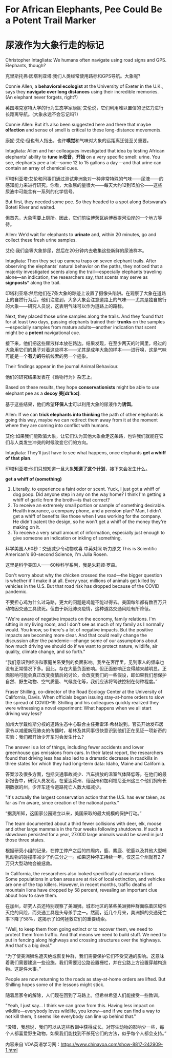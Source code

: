 For African Elephants, Pee Could Be a Potent Trail Marker
=
尿液作为大象行走的标记
=
Christopher Intagliata: We humans often navigate using road signs and GPS. Elephants, though?

克里斯托弗·因塔利亚塔:我们人类经常使用路标和GPS导航。大象呢?

Connie Allen, a **behavioral ecologist** at the University of Exeter in the U.K., says they **navigate over long distances** using their incredible memories. (An elephant never forgets, right?)

英国埃克塞特大学的行为生态学家康妮·艾伦说，它们利用难以置信的记忆力进行长距离导航。(大象永远不会忘记吗?)

Connie Allen: But it’s also been suggested here and there that maybe **olfaction** and sense of smell is critical to these long-distance movements.

康妮·艾伦:但也有人指出，也许**嗅觉**和气味对大象的远距离迁徙至关重要。

Intagliata: Allen and her colleagues investigated that idea by testing African elephants’ ability to **tune in收音，开始** on a very specific smell: urine. You see, elephants pee a lot—some 12 to 15 gallons a day --and that urine can contain an array of chemical cues.

印塔利亚塔:艾伦和同事们通过测试非洲象对一种非常特殊的气味——尿液——的感知能力来进行研究。你看，大象尿的量很大——每天大约12到15加仑——这些尿液中可能含有一系列的化学信号。

But first, they needed some pee. So they headed to a spot along Botswana’s Boteti River and waited.

但首先，大象需要上厕所。因此，它们前往博茨瓦纳博泰提河沿岸的一个地方等待。

Allen: We’d wait for elephants to **urinate** and, within 20 minutes, go and collect these fresh urine samples.

艾伦:我们会等大象排尿，然后在20分钟内去收集这些新鲜的尿液样本。

Intagliata: Then they set up camera traps on seven elephant trails. After observing the elephants’ natural behavior on the paths, they noticed that a majority investigated scents along the trail—especially elephants traveling alone—an indication, the researchers say, that scents may serve as **signposts*** along the trail.

印塔利亚塔:然后他们在7条大象的踪迹上设置了摄像头陷阱。在观察了大象在道路上的自然行为后，他们注意到，大多大象会注意道路上的气味——尤其是独自旅行的大象——研究人员说，这表明气味可以作为道路上的路标。

Next, they placed those urine samples along the trails. And they found that for at least two days, passing elephants trained their **trunks** on the samples—especially samples from mature adults—another indication that scent might be a **potent** navigational cue.

接下来，他们把这些尿液样本放在路边。结果发现，在至少两天的时间里，经过的大象用它们的鼻子对着这些样本——尤其是成年大象的样本——进行嗅，这是气味可能是一个**有力的**导航线索的另一个迹象。

Their findings appear in the journal Animal Behaviour.

他们的研究结果发表在《动物行为》杂志上。

Based on these results, they hope **conservationists** might be able to use elephant pee as a **decoy 美[dɪ'kɔɪ]**.

基于这些结果，他们希望**环保人士**可以利用大象的尿液作为**诱饵**。

Allen: If we can **trick elephants into thinking** the path of other elephants is going this way, maybe we can redirect them away from it at the moment where they are coming into conflict with humans.

艾伦:如果我们能欺骗大象，让它们认为其他大象会走这条路，也许我们就能在它们与人类发生冲突的时候改变它们的方向。

Intagliata: They’ll just have to see what happens, once elephants **get a whiff of that plan**.

印塔利亚塔:他们只想知道一旦大象**知道了这个计划**，接下来会发生什么。

**get a whiff of (something)**
1. Literally, to experience a faint odor or scent.
Yuck, I just got a whiff of dog poop. Did anyone step in any on the way home?
I think I'm getting a whiff of garlic from the broth—is that correct?
2. To receive an extremely small portion or sample of something desirable.
Health insurance, a company phone, and a pension plan? Man, I didn't get a whiff of benefits like those when I was working for the company.
He didn't patent the design, so he won't get a whiff of the money they're making on it.
3. To receive a very small amount of information, especially just enough to give someone an indication or inkling of something.

科学美国人60秒：交通减少令动物欢喜
中英对照 听力原文
This is Scientific American's 60-second Science, I'm Julia Rosen.

这里是科学美国人——60秒科学系列，我是朱莉娅·罗森。

Don't worry about why the chicken crossed the road—the bigger question is whether it'll m﻿ake it at all. Every year, millions of animals get killed by vehicles in the U.S. But that road risk has dropped because of the COVID pandemic.

不要担心鸡为什么过马路，更大的问题是鸡能不能过得去。美国每年都有数百万只动物因交通工具致死。但由于新冠肺炎疫情，这种道路交通风险有所降低。

"We're aware of negative impacts on the economy, family relations. I'm sitting in my living room, and I don't see as much of my family as I normally would. You know, so there's a lot of negative impacts. But the positive impacts are becoming more clear. And that could really change the discussion after the pandemic—change some of our assumptions about how much driving we should do if we want to protect nature, wildlife, air quality, climate change, and so forth."

“我们意识到经济和家庭关系受到的负面影响。我坐在客厅里，见到家人的频率也没有正常情况下多。因此，存在大量负面影响。但正面影响正变得越来越明显。正面影响可能会真正改变疫情后的讨论，会改变我们的一些假设，即如果我们想保护自然、野生动物、空气质量、气候变化等，我们应该将驾驶控制在何种程度。”

Fraser Shilling, co-director of the Road Ecology Center at the University of California, Davis. When officials began issuing stay-at-home orders to slow the spread of COVID-19. Shilling and his colleagues quickly realized they were witnessing a novel experiment: What happens when we all start driving way less?

加州大学戴维斯分校的道路生态中心联合主任弗雷泽·希林说到。官员开始发布居家令以减缓新冠肺炎的传播时，希林及其同事很快意识到他们正在见证一项新奇的实验：我们都开始少开车时会发生什么?

The answer is a lot of things, including fewer accidents and lower greenhouse gas emissions from cars. In their latest report, the researchers found that driving less has also led to a dramatic decrease in roadkills in three states for which they had long-term data: Idaho, Maine and California.

答案涉及很多方面，包括交通事故减少、汽车排放的温室气体降低等。在他们的最新报告中，研究人员发现，在爱达荷州、缅因州和加利福尼亚州这三个他们拥有长期数据的州，少开车还令道路死亡人数大幅减少。

"It's actually the largest conservation action that the U.S. has ever taken, as far as I'm aware, since creation of the national parks."

“据我所知，这国家公园建立以来，美国采取的最大规模的保护行动。”

The team documented about a third fewer collisions with deer, elk, moose and other large mammals in the four weeks following shutdowns. If such a slowdown persisted for a year, 27.000 large animals would be saved in just those three states.

根据研究小组的记录，在停工停产之后的四周内，鹿、麋鹿、驼鹿以及其他大型哺乳动物的碰撞率减少了约三分之一。如果这种停工持续一年，仅这三个州就有2.7万只大型动物会被拯救。

In California, the researchers also looked specifically at mountain lions. Some populations in urban areas are at risk of local extinction, and vehicles are one of the top killers. However, in recent months, traffic deaths of mountain lions have dropped by 58 percent, revealing an important clue about how to save them.

在加州，研究人员还特别观察了美洲狮。城市地区的某些美洲狮种群面临着区域性灭绝的风险，而交通工具是头号杀手之一。然而，近几个月来，美洲狮的交通死亡率下降了58%，这揭示了如何拯救它们的重要线索。

"Well, to keep them from going extinct or to recover them, we need to protect them from traffic. And that means we need to build stuff. We need to put in fencing along highways and crossing structures over the highways. And that's a big deal."

“为了使美洲狮名遭灭绝或恢复种群，我们需要保护它们不受交通的影响。这意味着我们需要建造一些设施。我们需要沿公路设置栅栏，并在公路上方设置穿越构造物。这是件大事。”

People are now returning to the roads as stay-at-home orders are lifted. But Shilling hopes some of the lessons might stick.

随着居家令的解除，人们现在回到了马路上。但希林希望人们能接受一些教训。

"Yeah, I just say... I think we can grow from this. Having less impact on wildlife—everybody loves wildlife, you know—and if we can find a way to not kill them, it seems like everybody can line up behind that."

“没错，我想说，我们可以从这些教训中获得成长。对野生动物的影响少一些，每个人都喜爱野生动物，如果我们能找到不杀死它们的方法，似乎每个人都会支持。”


内容来自 VOA英语学习网：https://www.chinavoa.com/show-8817-242909-1.html

